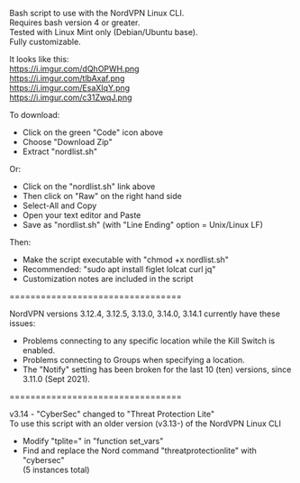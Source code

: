 Bash script to use with the NordVPN Linux CLI.  
Requires bash version 4 or greater.  
Tested with Linux Mint only (Debian/Ubuntu base).   
Fully customizable. 


It looks like this:  
https://i.imgur.com/dQhOPWH.png  
https://i.imgur.com/tlbAxaf.png  
https://i.imgur.com/EsaXIqY.png  
https://i.imgur.com/c31ZwqJ.png  

To download:    
- Click on the green "Code" icon above
- Choose "Download Zip" 
- Extract "nordlist.sh"  

Or:
- Click on the "nordlist.sh" link above
- Then click on "Raw" on the right hand side
- Select-All and Copy
- Open your text editor and Paste
- Save as "nordlist.sh" (with "Line Ending" option = Unix/Linux LF)

Then:   
- Make the script executable with "chmod +x nordlist.sh"
- Recommended: "sudo apt install figlet lolcat curl jq"
- Customization notes are included in the script

=================================

NordVPN versions 3.12.4, 3.12.5, 3.13.0, 3.14.0, 3.14.1 currently have these issues:

 - Problems connecting to any specific location while the Kill Switch is enabled.  
 - Problems connecting to Groups when specifying a location. 
 - The "Notify" setting has been broken for the last 10 (ten) versions, since 3.11.0 (Sept 2021).

=================================

v3.14 - "CyberSec" changed to "Threat Protection Lite"  
To use this script with an older version (v3.13-) of the NordVPN Linux CLI  
- Modify "tplite=" in "function set_vars"
- Find and replace the Nord command "threatprotectionlite" with "cybersec"  
    (5 instances total)
